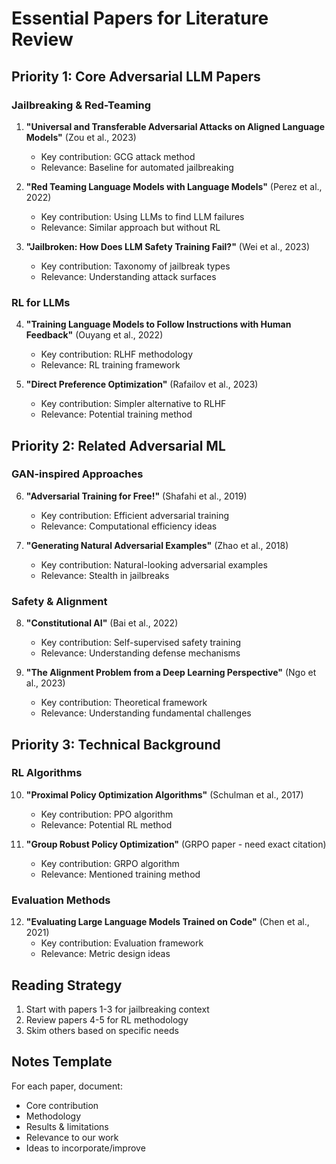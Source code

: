 # Essential Papers for Literature Review

## Priority 1: Core Adversarial LLM Papers

### Jailbreaking & Red-Teaming
1. **"Universal and Transferable Adversarial Attacks on Aligned Language Models"** (Zou et al., 2023)
   - Key contribution: GCG attack method
   - Relevance: Baseline for automated jailbreaking

2. **"Red Teaming Language Models with Language Models"** (Perez et al., 2022)
   - Key contribution: Using LLMs to find LLM failures
   - Relevance: Similar approach but without RL

3. **"Jailbroken: How Does LLM Safety Training Fail?"** (Wei et al., 2023)
   - Key contribution: Taxonomy of jailbreak types
   - Relevance: Understanding attack surfaces

### RL for LLMs
4. **"Training Language Models to Follow Instructions with Human Feedback"** (Ouyang et al., 2022)
   - Key contribution: RLHF methodology
   - Relevance: RL training framework

5. **"Direct Preference Optimization"** (Rafailov et al., 2023)
   - Key contribution: Simpler alternative to RLHF
   - Relevance: Potential training method

## Priority 2: Related Adversarial ML

### GAN-inspired Approaches
6. **"Adversarial Training for Free!"** (Shafahi et al., 2019)
   - Key contribution: Efficient adversarial training
   - Relevance: Computational efficiency ideas

7. **"Generating Natural Adversarial Examples"** (Zhao et al., 2018)
   - Key contribution: Natural-looking adversarial examples
   - Relevance: Stealth in jailbreaks

### Safety & Alignment
8. **"Constitutional AI"** (Bai et al., 2022)
   - Key contribution: Self-supervised safety training
   - Relevance: Understanding defense mechanisms

9. **"The Alignment Problem from a Deep Learning Perspective"** (Ngo et al., 2023)
   - Key contribution: Theoretical framework
   - Relevance: Understanding fundamental challenges

## Priority 3: Technical Background

### RL Algorithms
10. **"Proximal Policy Optimization Algorithms"** (Schulman et al., 2017)
    - Key contribution: PPO algorithm
    - Relevance: Potential RL method

11. **"Group Robust Policy Optimization"** (GRPO paper - need exact citation)
    - Key contribution: GRPO algorithm
    - Relevance: Mentioned training method

### Evaluation Methods
12. **"Evaluating Large Language Models Trained on Code"** (Chen et al., 2021)
    - Key contribution: Evaluation framework
    - Relevance: Metric design ideas

## Reading Strategy
1. Start with papers 1-3 for jailbreaking context
2. Review papers 4-5 for RL methodology
3. Skim others based on specific needs

## Notes Template
For each paper, document:
- Core contribution
- Methodology
- Results & limitations
- Relevance to our work
- Ideas to incorporate/improve